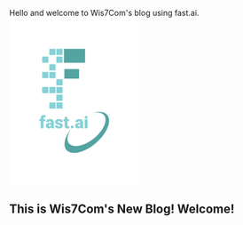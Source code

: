 Hello and welcome to Wis7Com's blog using fast.ai. 
![Image of fast.ai logo](images/logo.png)

## This is Wis7Com's New Blog! Welcome!
